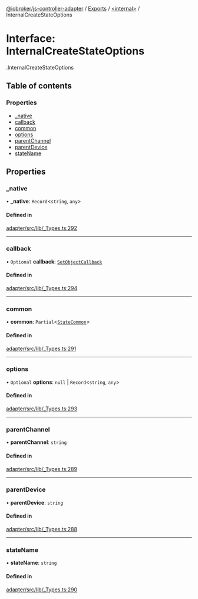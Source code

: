 [@iobroker/js-controller-adapter](../README.md) / [Exports](../modules.md) / [<internal\>](../modules/internal_.md) / InternalCreateStateOptions

# Interface: InternalCreateStateOptions

[<internal>](../modules/internal_.md).InternalCreateStateOptions

## Table of contents

### Properties

- [\_native](internal_.InternalCreateStateOptions.md#_native)
- [callback](internal_.InternalCreateStateOptions.md#callback)
- [common](internal_.InternalCreateStateOptions.md#common)
- [options](internal_.InternalCreateStateOptions.md#options)
- [parentChannel](internal_.InternalCreateStateOptions.md#parentchannel)
- [parentDevice](internal_.InternalCreateStateOptions.md#parentdevice)
- [stateName](internal_.InternalCreateStateOptions.md#statename)

## Properties

### \_native

• **\_native**: `Record`<`string`, `any`\>

#### Defined in

[adapter/src/lib/_Types.ts:292](https://github.com/ioBroker/ioBroker.js-controller/blob/d762c690/packages/adapter/src/lib/_Types.ts#L292)

___

### callback

• `Optional` **callback**: [`SetObjectCallback`](../modules/internal_.md#setobjectcallback)

#### Defined in

[adapter/src/lib/_Types.ts:294](https://github.com/ioBroker/ioBroker.js-controller/blob/d762c690/packages/adapter/src/lib/_Types.ts#L294)

___

### common

• **common**: `Partial`<[`StateCommon`](internal_.StateCommon.md)\>

#### Defined in

[adapter/src/lib/_Types.ts:291](https://github.com/ioBroker/ioBroker.js-controller/blob/d762c690/packages/adapter/src/lib/_Types.ts#L291)

___

### options

• `Optional` **options**: ``null`` \| `Record`<`string`, `any`\>

#### Defined in

[adapter/src/lib/_Types.ts:293](https://github.com/ioBroker/ioBroker.js-controller/blob/d762c690/packages/adapter/src/lib/_Types.ts#L293)

___

### parentChannel

• **parentChannel**: `string`

#### Defined in

[adapter/src/lib/_Types.ts:289](https://github.com/ioBroker/ioBroker.js-controller/blob/d762c690/packages/adapter/src/lib/_Types.ts#L289)

___

### parentDevice

• **parentDevice**: `string`

#### Defined in

[adapter/src/lib/_Types.ts:288](https://github.com/ioBroker/ioBroker.js-controller/blob/d762c690/packages/adapter/src/lib/_Types.ts#L288)

___

### stateName

• **stateName**: `string`

#### Defined in

[adapter/src/lib/_Types.ts:290](https://github.com/ioBroker/ioBroker.js-controller/blob/d762c690/packages/adapter/src/lib/_Types.ts#L290)
